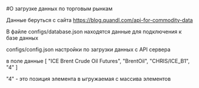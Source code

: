 #О загрузке данных по торговым рынкам

Данные беруться с сайта
https://blog.quandl.com/api-for-commodity-data

В файле configs/database.json
находятся данные для подключения к базе данных

configs/config.json
настройки по загрузки данных с API сервера

в поле данные
 [
    "ICE Brent Crude Oil Futures",
    "BrentOil",
    "CHRIS/ICE_B1",
    "4"
]

"4" - это позиция элемента в ыгружаемая с массива элементов